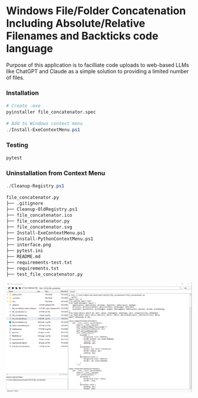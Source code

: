 # Windows File/Folder Concatenation Including Absolute/Relative Filenames and Backticks code language

Purpose of this application is to facilliate code uploads to web-based LLMs like ChatGPT and Claude as a simple solution to providing a limited number of files. 

### Installation

```bash
# Create .exe 
pyinstaller file_concatenator.spec
```

```ps1
# Add to Windows context menu
./Install-ExeContextMenu.ps1
```

### Testing
```bash
pytest
```

### Uninstallation from Context Menu
```ps1
./Cleanup-Registry.ps1
```




```
file_concatenator.py
├── .gitignore
├── Cleanup-OldRegistry.ps1
├── file_concatenator.ico
├── file_concatenator.py
├── file_concatenator.svg
├── Install-ExeContextMenu.ps1
├── Install-PythonContextMenu.ps1
├── interface.png
├── pytest.ini
├── README.md
├── requirements-test.txt
├── requirements.txt
├── test_file_concatenator.py

```

![Interface of application](interface.png)